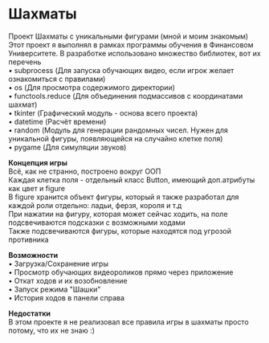 # Шахматы
Проект Шахматы с уникальными фигурами (мной и моим знакомым)
Этот проект я выполнял в рамках программы обучения в Финансовом Университете. В разработке использовано множество библиотек, вот их перечень<br>
• subprocess (Для запуска обучающих видео, если игрок желает ознакомиться с правилами)<br>
• os (Для просмотра содержимого директории)<br>
• functools.reduce (Для объединения подмассивов с координатами шахмат)<br>
• tkinter (Графический модуль - основа всего проекта)<br>
• datetime (Расчёт времени)<br>
• random (Модуль для генерации рандомных чисел. Нужен для уникальной фигуры, появляющейся на случайно клетке поля)<br>
• pygame (Для симуляции звуков)<br>

**Концепция игры**<br>
Всё, как не странно, построено вокруг ООП<br>
Каждая клетка поля - отдельный класс Button, имеющий доп.атрибуты как цвет и figure<br>
В figure хранится объект фигуры, который я также разработал для каждой роли отдельно: ладьи, ферзя, короля и т.д<br>
При нажатии на фигуру, которая может сейчас ходить, на поле подсвечиваются подсказки с возможными ходами<br>
Также подсвечиваются фигуры, которые находятся под угрозой противника

**Возможности**<br>
• Загрузка/Сохранение игры<br>
• Просмотр обучающих видеороликов прямо через приложение<br>
• Откат ходов и их возобновление<br>
• Запуск режима "Шашки"<br>
• История ходов в панели справа<br>

**Недостатки**<br>
В этом проекте я не реализовал все правила игры в шахматы просто потому, что их не знаю :)
